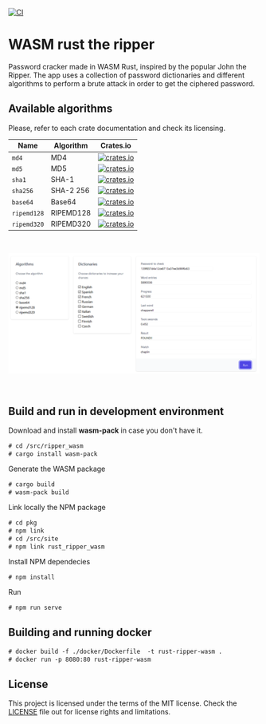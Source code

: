 [![CI](https://github.com/gcastellov/rust-ripper-wasm/actions/workflows/ci.yml/badge.svg)](https://github.com/gcastellov/rust-ripper-wasm/actions/workflows/ci.yml)


# WASM rust the ripper 
Password cracker made in WASM Rust, inspired by the popular John the Ripper.
The app uses a collection of password dictionaries and different algorithms to perform a brute attack in order to get the ciphered password.

## Available algorithms
Please, refer to each crate documentation and check its licensing.

| Name        | Algorithm  | Crates.io |
|-------------|------------|-----------|
| `md4`       | MD4      | [![crates.io](https://img.shields.io/crates/v/md4.svg)](https://crates.io/crates/md4)      |
| `md5`       | MD5     | [![crates.io](https://img.shields.io/crates/v/md5.svg)](https://crates.io/crates/md5)     |
| `sha1`      | SHA-1   | [![crates.io](https://img.shields.io/crates/v/sha1.svg)](https://crates.io/crates/sha-1)   |
| `sha256`    | SHA-2 256| [![crates.io](https://img.shields.io/crates/v/sha256.svg)](https://crates.io/crates/sha256)|
| `base64`    | Base64   | [![crates.io](https://img.shields.io/crates/v/base64.svg)](https://crates.io/crates/base64)|
|`ripemd128`  | RIPEMD128 | [![crates.io](https://img.shields.io/crates/v/ripemd128.svg)](https://crates.io/crates/ripemd128)|
|`ripemd320`  | RIPEMD320 | [![crates.io](https://img.shields.io/crates/v/ripemd320.svg)](https://crates.io/crates/ripemd320)|

<br/>

![UI](doc/ui.png)

<br/>

## Build and run in development environment

Download and install **wasm-pack** in case you don't have it.
```
# cd /src/ripper_wasm
# cargo install wasm-pack
```

Generate the WASM package
```
# cargo build
# wasm-pack build
```

Link locally the NPM package
```
# cd pkg
# npm link
# cd /src/site
# npm link rust_ripper_wasm
```

Install NPM dependecies
```
# npm install
```

Run
```
# npm run serve
```
## Building and running docker
```
# docker build -f ./docker/Dockerfile  -t rust-ripper-wasm .
# docker run -p 8080:80 rust-ripper-wasm
```

## License
This project is licensed under the terms of the MIT license. 
Check the [LICENSE](LICENSE.md) file out for license rights and limitations.
